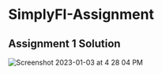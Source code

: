 # SimplyFI-Assignment

## Assignment 1 Solution
![Screenshot 2023-01-03 at 4 28 04 PM](https://user-images.githubusercontent.com/84013863/210344520-9de1da8d-2b5e-4845-9bcc-536546ea1042.png)
